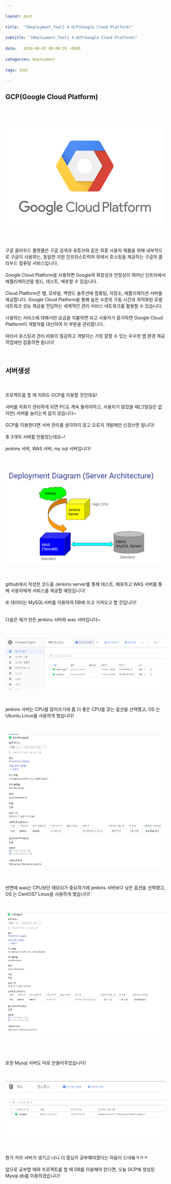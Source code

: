 ```yaml
---

layout: post

title:  "[Deployment_Tool] 4.GCP(Google Cloud Platform)"

subtitle: "[Deployment_Tool] 4.GCP(Google Cloud Platform)"

date:   2018-08-07 09:00:20 -0500

categories: Deployment

tags: tool

---
```


## GCP(Google Cloud Platform)

<br>
<br>
<br>

![image](/image/Tool_image/tool_image_12.png)

<br>
<br>
<br>
구글 클라우드 플랫폼은 구글 검색과 유튜브와 같은 최종 사용자 제품을 위해 내부적으로 구글이 사용하는, 동일한 지원 인프라스트럭처 위에서 호스팅을 제공하는 구글의 클라우드 컴퓨팅 서비스입니다.
<br>
<br>
Google Cloud Platform을 사용하면 Google의 확장성과 안정성이 뛰어난 인프라에서 애플리케이션을 빌드, 테스트, 배포할 수 있습니다.
<br>
<br>
Cloud Platform은 웹, 모바일, 백엔드 솔루션에 컴퓨팅, 저장소, 애플리케이션 서버를 제공합니다. Google Cloud Platform을 통해 높은 수준의 가동 시간과 최적화된 로컬 네트워크 성능 제공을 전담하는 세계적인 관리 서비스 네트워크를 활용할 수 있습니다. 
<br>
<br>
사용하는 서비스에 대해서만 요금을 지불하면 되고 사용자가 증가하면 Google Cloud Platform이 개발자를 대신하여 이 부분을 관리합니다.
<br>
<br>
따라서 호스팅과 관리 비용이 절감하고 개발자는 가장 잘할 수 있는 우수한 앱 환경 제공 작업에만 집중하면 됩니다!
<br>
<br>
<br>

## 서버생성

<br>
<br>
프로젝트를 할 때 저희도 GCP를 이용할 것인데요!
<br>
<br>
서버를 저희가 관리하게 되면 PC도 계속 돌려야하고, 사용자가 많았을 때(그럴일은 없지만) 서버를 늘리는게 쉽지 않습니다~
<br>
<br>
GCP를 이용한다면 서버 관리를 생각하지 않고 오로지 개발에만 신경쓰면 됩니다! 
<br>
<br>
총 3개의 서버를 만들었는데요~!
<br>
<br>
jenkins 서버, WAS 서버, my sql 서버입니다!
<br>
<br>
<br>

![image](/image/Tool_image/tool_image_13.png)

<br>
<br>
github에서 작성한 코드를 Jenkins server를 통해 테스트, 배포하고 WAS 서버를 통해 사용자에게 서비스를 제공할 예정입니다!
<br>
<br>
또 데이터는 MySQL서버를 이용하여 DB에 쓰고 가져오고 할 것입니다!
<br>
<br>
<br>
다음은 제가 만든 jenkins 서버와 was 서버입니다~
<br>
<br>
<br>

![image](/image/Tool_image/tool_image_14.png)

<br>
<br>
jenkins 서버는 CPU를 많이쓰기에 좀 더 좋은 CPU를 갖는 옵션을 선택했고, OS 는 Ubuntu Linux를 사용하게 했습니다!
<br>
<br>
<br>

![image](/image/Tool_image/tool_image_15.png)

<br>
<br>
반면에 was는 CPU보단 메모리가 중요하기에 jenkins 서버보다 낮은 옵션을 선택했고, OS 는 CentOS7 Linux을 사용하게 했습니다!
<br>
<br>
<br>

![image](/image/Tool_image/tool_image_16.png)

<br>
<br>
<br>
<br>
또한 Mysql 서버도 따로 만들어주었습니다!
<br>
<br>
<br>

![image](/image/Tool_image/tool_image_17.png)

<br>
<br>
뭔가 저의 서버가 생기고 나니 더 열심히 공부해야겠다는 마음이 드네욬ㅋㅋㅋ
<br>
<br>
앞으로 공부할 때와 프로젝트를 할 때 DB를 이용해야 한다면, 오늘 GCP에 생성된 Mysql db를 이용하겠습니다!
